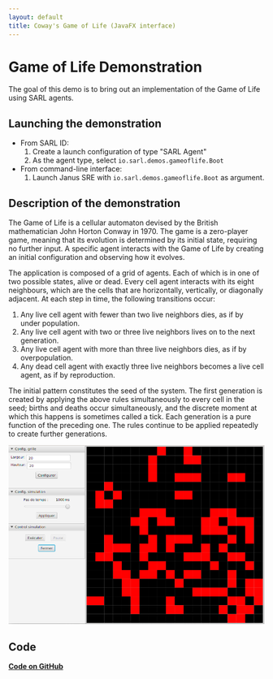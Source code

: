 ```yaml
---
layout: default
title: Coway's Game of Life (JavaFX interface)
---
```


# Game of Life Demonstration


The goal of this demo is to bring out an implementation of the Game of Life using SARL agents.

## Launching the demonstration

* From SARL ID:
  1. Create a launch configuration of type "SARL Agent"
  2. As the agent type, select `io.sarl.demos.gameoflife.Boot`
* From command-line interface:
  1. Launch Janus SRE with `io.sarl.demos.gameoflife.Boot` as argument.


## Description of the demonstration

The Game of Life is a cellular automaton devised by the British mathematician John Horton Conway in 1970.
The game is a zero-player game, meaning that its evolution is determined by its initial state, requiring
no further input. A specific agent interacts with the Game of Life by creating an initial configuration
and observing how it evolves.

The application is composed of a grid of agents. Each of which is in one of two possible states, alive or dead.
Every cell agent interacts with its eight neighbours, which are the cells that are horizontally, vertically, or
diagonally adjacent. At each step in time, the following transitions occur:

1. Any live cell agent with fewer than two live neighbors dies, as if by under population.
2. Any live cell agent with two or three live neighbors lives on to the next generation.
3. Any live cell agent with more than three live neighbors dies, as if by overpopulation.
4. Any dead cell agent with exactly three live neighbors becomes a live cell agent, as if by reproduction.


The initial pattern constitutes the seed of the system. The first generation is created by applying the above
rules simultaneously to every cell in the seed; births and deaths occur simultaneously, and the discrete moment
at which this happens is sometimes called a tick. Each generation is a pure function of the preceding one.
The rules continue to be applied repeatedly to create further generations.

![Application with the GUI](gameoflife_screenshot.png)


## Code

[**Code on GitHub**](https://github.com/sarl/sarl/tree/master/contribs/io.sarl.examples/io.sarl.examples.plugin/projects/io-sarl-demos-gameoflife)
